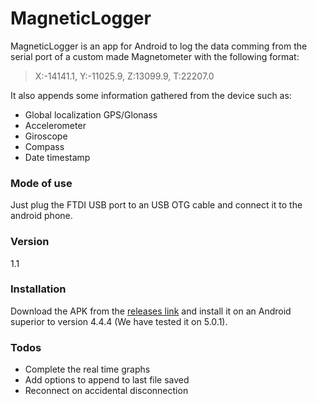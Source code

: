 # MagneticLogger

MagneticLogger is an app for Android to log the data comming from the serial port of a custom made Magnetometer with the following format:

> X:-14141.1, Y:-11025.9, Z:13099.9, T:22207.0

It also appends some information gathered from the device such as:
  - Global localization GPS/Glonass
  - Accelerometer
  - Giroscope
  - Compass
  - Date timestamp

### Mode of use

Just plug the FTDI USB port to an USB OTG cable and connect it to the android phone.

### Version

1.1

### Installation

Download the APK from the [releases link](https://nodejs.org/) and install it on an Android superior to version 4.4.4 (We have tested it on 5.0.1).

### Todos

 - Complete the real time graphs
 - Add options to append to last file saved
 - Reconnect on accidental disconnection
